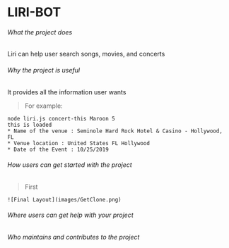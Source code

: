 # LIRI-BOT
###### What the project does

Liri can help user search songs, movies, and concerts

###### Why the project is useful

It provides all the information user wants
>For example:
```
node liri.js concert-this Maroon 5
this is loaded
* Name of the venue : Seminole Hard Rock Hotel & Casino - Hollywood, FL
* Venue location : United States FL Hollywood
* Date of the Event : 10/25/2019
```

###### How users can get started with the project

>First
```
![Final Layout](images/GetClone.png)
```

###### Where users can get help with your project
###### Who maintains and contributes to the project
